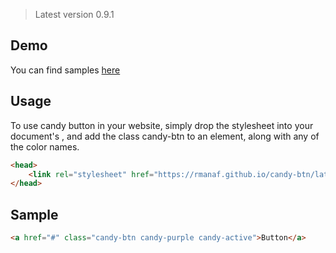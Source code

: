 > Latest version 0.9.1

## Demo
You can find samples [here](https://rmanaf.github.io/candy-btn/)

## Usage

To use candy button in your website, simply drop the stylesheet into your document's , and add the class candy-btn to an element, along with any of the color names.


```html
<head>
    <link rel="stylesheet" href="https://rmanaf.github.io/candy-btn/latest/candy-btn.min.css">
</head>
```

## Sample
```html
<a href="#" class="candy-btn candy-purple candy-active">Button</a>
```